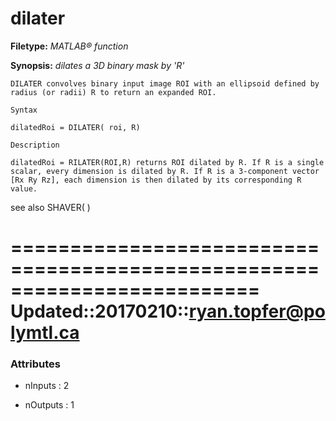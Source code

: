 # dilater

**Filetype:** _MATLAB&reg; function_

**Synopsis:** _dilates a 3D binary mask by 'R'_

    DILATER convolves binary input image ROI with an ellipsoid defined by
    radius (or radii) R to return an expanded ROI.

    Syntax

    dilatedRoi = DILATER( roi, R)

    Description

    dilatedRoi = RILATER(ROI,R) returns ROI dilated by R. If R is a single
    scalar, every dimension is dilated by R. If R is a 3-component vector
    [Rx Ry Rz], each dimension is then dilated by its corresponding R value.

see also SHAVER( )

=========================================================================
Updated::20170210::ryan.topfer@polymtl.ca
=========================================================================


### Attributes


- nInputs : 2

- nOutputs : 1
